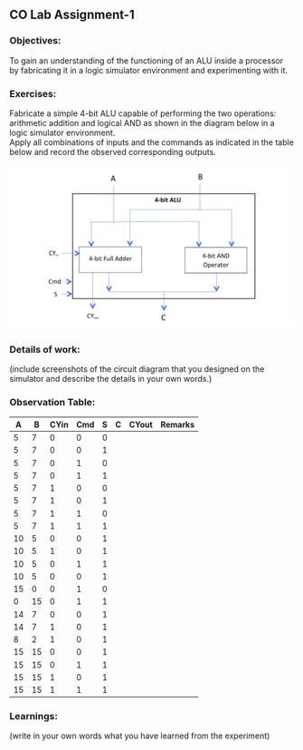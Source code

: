 ## CO Lab Assignment-1

### Objectives:
To gain an understanding of the functioning of an ALU inside a processor by fabricating it in a logic simulator environment and experimenting with it.

### Exercises:
Fabricate a simple 4-bit ALU capable of performing the two operations: arithmetic addition and logical AND as shown in the diagram below in a logic simulator environment.  
Apply all combinations of inputs and the commands as indicated in the table below and record the observed corresponding outputs.  

![ckt-diagram](../media/{0E6202EF-EA25-42F1-A786-9C5BBC406908}.png)

### Details of work:
(include screenshots of the circuit diagram that you designed on the simulator and describe the details in your own words.)

### Observation Table:
| A  | B  | CYin | Cmd | S  | C  | CYout | Remarks |
|----|----|------|-----|----|----|-------|---------|
| 5  | 7  | 0    | 0   | 0  |    |       |         |
| 5  | 7  | 0    | 0   | 1  |    |       |         |
| 5  | 7  | 0    | 1   | 0  |    |       |         |
| 5  | 7  | 0    | 1   | 1  |    |       |         |
| 5  | 7  | 1    | 0   | 0  |    |       |         |
| 5  | 7  | 1    | 0   | 1  |    |       |         |
| 5  | 7  | 1    | 1   | 0  |    |       |         |
| 5  | 7  | 1    | 1   | 1  |    |       |         |
| 10 | 5  | 0    | 0   | 1  |    |       |         |
| 10 | 5  | 1    | 0   | 1  |    |       |         |
| 10 | 5  | 0    | 1   | 1  |    |       |         |
| 10 | 5  | 0    | 0   | 1  |    |       |         |
| 15 | 0  | 0    | 1   | 0  |    |       |         |
| 0  | 15 | 0    | 1   | 1  |    |       |         |
| 14 | 7  | 0    | 0   | 1  |    |       |         |
| 14 | 7  | 1    | 0   | 1  |    |       |         |
| 8  | 2  | 1    | 0   | 1  |    |       |         |
| 15 | 15 | 0    | 0   | 1  |    |       |         |
| 15 | 15 | 0    | 1   | 1  |    |       |         |
| 15 | 15 | 1    | 0   | 1  |    |       |         |
| 15 | 15 | 1    | 1   | 1  |    |       |         |

### Learnings:
(write in your own words what you have learned from the experiment)

